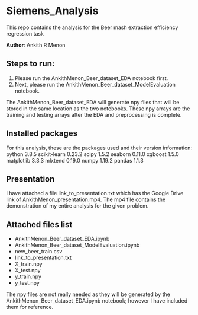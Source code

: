 # Siemens_Analysis
This repo contains the analysis for the Beer mash extraction efficiency regression task

**Author**: Ankith R Menon


## Steps to run:

1. Please run the AnkithMenon_Beer_dataset_EDA notebook first.
2. Next, please run the AnkithMenon_Beer_dataset_ModelEvaluation notebook.


The AnkithMenon_Beer_dataset_EDA will generate npy files that will be stored in the same location as the two notebooks. These npy arrays are the training and testing arrays after the EDA and preprocessing is complete.


## Installed packages
For this analysis, these are the packages used and their version information:
python                    3.8.5
scikit-learn              0.23.2
scipy                     1.5.2
seaborn                   0.11.0
xgboost                   1.5.0
matplotlib                3.3.3
mlxtend                   0.19.0
numpy                     1.19.2
pandas                    1.1.3


## Presentation
I have attached a file link_to_presentation.txt which has the Google Drive link of AnkithMenon_presentation.mp4. The mp4 file contains the demonstration of my entire analysis for the given problem.

## Attached files list
- AnkithMenon_Beer_dataset_EDA.ipynb
- AnkithMenon_Beer_dataset_ModelEvaluation.ipynb
- new_beer_train.csv
- link_to_presentation.txt
- X_train.npy
- X_test.npy
- y_train.npy
- y_test.npy

The npy files are not really needed as they will be generated by the AnkithMenon_Beer_dataset_EDA.ipynb notebook; however I have included them for reference.

